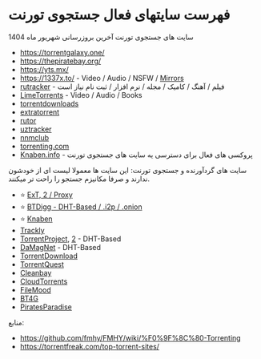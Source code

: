 # فهرست سایتهای فعال جستجوی تورنت


سایت های جستجوی تورنت آخرین بروزرسانی شهریور ماه 1404
* https://torrentgalaxy.one/
* https://thepiratebay.org/
* https://yts.mx/
* https://1337x.to/ - Video / Audio / NSFW / [Mirrors](https://1337x-status.org/)
* [rutracker](https://rutracker.org/) - فیلم / آهنگ / کامیک / مجله / نرم افزار / ثبت نام نیاز است
* [LimeTorrents](https://www.limetorrents.lol/) - Video / Audio / Books
* [torrentdownloads](https://www.torrentdownloads.pro/)
* [extratorrent](https://extratorrent.st/)
* [rutor](https://rutor.is/)
* [uztracker](https://uztracker.net/)
* [nnmclub](https://nnmclub.to/)
* [torrenting.com](https://www.torrenting.com/)
* [Knaben.info](https://Knaben.info) - پروکسی های فعال برای دسترسی یه سایت های جستجوی تورنت 

سایت های گردآورنده و جستجوی تورنت: 
این سایت ها معمولا لیست ای از خودشون ندارند و صرفا مکانیزم جستجو را راحت تر میکنند.

* ⭐ [ExT, 2 / Proxy](https://ext.to/)
* ⭐ [BTDigg - DHT-Based / .i2p / .onion](https://btdig.com/)
* ⭐ [Knaben](https://knaben.org/)
* ⁠[Trackly](https://trackly.cc/)
* [TorrentProject](https://torrentproject.cc/), [2](https://torrentproject2.net/) - DHT-Based
* [DaMagNet](https://damag.net/) - DHT-Based
* [TorrentDownload](https://www.torrentdownload.info/)
* [TorrentQuest](https://torrentquest.com/)
* [Cleanbay](https://cleanbay.netlify.app/)
* [CloudTorrents](https://cloudtorrents.com/)
* [FileMood](https://filemood.com/)
* [BT4G](https://bt4gprx.com/)
* [PiratesParadise](https://piratesparadise.org/)



منابع:
* https://github.com/fmhy/FMHY/wiki/%F0%9F%8C%80-Torrenting
* https://torrentfreak.com/top-torrent-sites/

